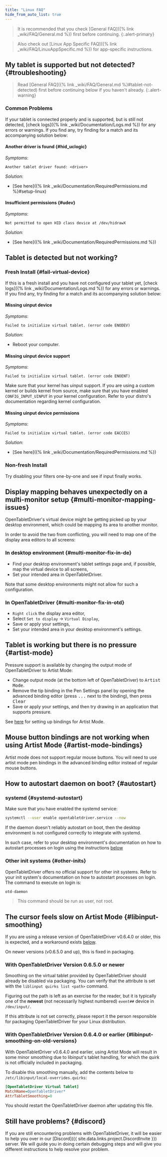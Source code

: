 ```yaml
---
title: "Linux FAQ"
hide_from_auto_list: true
---
```


> It is recommended that you check [General FAQ]({% link _wiki/FAQ/General.md %}) first
before continuing.
{:.alert-primary}

> Also check out [Linux App Specific FAQ]({% link _wiki/FAQ/LinuxAppSpecific.md %}) for
app-specific instructions.

## My tablet is supported but not detected? {#troubleshooting}

> Read [General FAQ]({% link _wiki/FAQ/General.md %}#tablet-not-detected) first before continuing below if you haven't already.
{:.alert-warning}

### Common Problems

If your tablet is connected properly and is supported, but is still not detected, [check logs]({% link _wiki/Documentation/Logs.md %}) for any errors or warnings. If you find any, try finding for a match and its accompanying solution below:

#### Another driver is found {#hid_uclogic}

*Symptoms*:

```otdlog
Another tablet driver found: <driver>
```

*Solution*:

- [See here]({% link _wiki/Documentation/RequiredPermissions.md %}#setup-linux)

#### Insufficient permissions {#udev}

*Symptoms*:

```otdlog
Not permitted to open HID class device at /dev/hidrawX
```

*Solution*:

- [See here]({% link _wiki/Documentation/RequiredPermissions.md %})

## Tablet is detected but not working?

### Fresh Install {#fail-virtual-device}

If this is a fresh install and you have not configured your tablet yet, [check logs]({% link _wiki/Documentation/Logs.md %}) for any errors or warnings. If you find any, try finding for a match and its accompanying solution below:

#### Missing uinput device

*Symptoms*:

```otdlog
Failed to initialize virtual tablet. (error code ENODEV)
```

*Solution*:

- Reboot your computer.

#### Missing uinput device support

*Symptoms*:

```otdlog
Failed to initialize virtual tablet. (error code ENOENT)
```

Make sure that your kernel has uinput support. If you are using a custom kernel or builds kernel from source, make sure that you have enabled `CONFIG_INPUT_UINPUT` in your kernel configuration. Refer to your distro's documentation regarding kernel configuration.

#### Missing uinput device permissions

*Symptoms*:

```otdlog
Failed to initialize virtual tablet. (error code EACCES)
```

*Solution*:

- [See here]({% link _wiki/Documentation/RequiredPermissions.md %})

### Non-fresh Install

Try disabling your filters one-by-one and see if input finally works.

## Display mapping behaves unexpectedly on a multi-monitor setup {#multi-monitor-mapping-issues}

OpenTabletDriver's virtual device might be getting picked up by your desktop environment, which could be mapping its area to another monitor.

In order to avoid the two from conflicting, you will need to map one of the display area editors to all screens:

### In desktop environment {#multi-monitor-fix-in-de}

- Find your desktop environment's tablet settings page and, if possible, map the virtual device to all screens,
- Set your intended area in OpenTabletDriver.

Note that some desktop environments might not allow for such a configuration.

### In OpenTabletDriver {#multi-monitor-fix-in-otd}

- `Right click` the display area editor,
- Select `Set to display` -> `Virtual Display`,
- Save or apply your settings,
- Set your intended area in your desktop environment's settings.

## Tablet is working but there is no pressure {#artist-mode}

Pressure support is available by changing the output mode of OpenTabletDriver to Artist Mode:

- Change output mode (at the bottom left of OpenTabletDriver) to <kbd>Artist Mode</kbd>.
- Remove the tip binding in the Pen Settings panel by opening the advanced binding editor (press <kbd>...</kbd> next to the binding), then press <kbd>Clear</kbd>
- Save or apply your settings, and then try drawing in an application that supports pressure.

See [here](#artist-mode-bindings) for setting up bindings for Artist Mode.

## Mouse button bindings are not working when using Artist Mode {#artist-mode-bindings}

Artist mode does not support regular mouse buttons. You will need to use artist mode pen bindings in the advanced binding editor instead of regular mouse buttons.

## How to autostart daemon on boot? {#autostart}

### systemd {#systemd-autostart}

Make sure that you have enabled the systemd service:

```bash
systemctl --user enable opentabletdriver.service --now
```

If the daemon doesn't reliably autostart on boot, then the desktop environment is not
configured correctly to integrate with systemd.

In such case, refer to your desktop environment's documentation on how to autostart processes on
login using the instructions [below](#other-inits)

### Other init systems {#other-inits}

OpenTabletDriver offers no official support for other init systems. Refer to your init system's documentation on how to autostart processes on login. The command to execute on login is:

```bash
otd-daemon
```

> This command should be run as user, not root.

## The cursor feels slow on Artist Mode {#libinput-smoothing}

If you are using a release version of OpenTabletDriver v0.6.4.0 or older, this
is expected, and a workaround exists [below](#libinput-smoothing-on-old-versions).

On newer versions (v0.6.5.0 and up), this is fixed in packaging.

### With OpenTabletDriver Version 0.6.5.0 or newer

Smoothing on the virtual tablet provided by OpenTabletDriver should already be
disabled via packaging. You can verify that the attribute is set with the
`liblinput quirks list <path>` command.

Figuring out the path is left as an exercise for the reader, but it is
typically one of the **newest** (not necessarily highest numbered) `event##`
device in `/dev/input/`.

If this attribute is not set correctly, please report it the person responsible
for packaging OpenTabletDriver for your Linux distribution.

### With OpenTabletDriver Version 0.6.4.0 or earlier {#libinput-smoothing-on-old-versions}

With OpenTabletDriver v0.6.4.0 and earlier, using Artist Mode will result in
some minor smoothing due to libinput's tablet handling, for which the quirk is
not officially included in packaging.

To disable this smoothing manually, add the contents below to `/etc/libinput/local-overrides.quirks`:

```ini
[OpenTabletDriver Virtual Tablet]
MatchName=OpenTabletDriver*
AttrTabletSmoothing=0
```

You should restart the OpenTabletDriver daemon after updating this file.

## Still have problems? {#discord}

If you are still encountering problems with OpenTabletDriver, it will be easier to help you over in our [Discord]({{ site.data.links.project.DiscordInvite }}) server. We will guide you in doing certain debugging steps and will give you different instructions to help resolve your problem.
